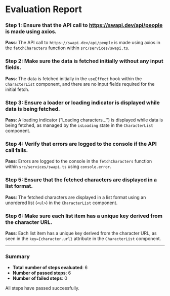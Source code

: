 # Evaluation Report

### Step 1: Ensure that the API call to https://swapi.dev/api/people is made using axios.
**Pass**: The API call to `https://swapi.dev/api/people` is made using axios in the `fetchCharacters` function within `src/services/swapi.ts`.

### Step 2: Make sure the data is fetched initially without any input fields.
**Pass**: The data is fetched initially in the `useEffect` hook within the `CharacterList` component, and there are no input fields required for the initial fetch.

### Step 3: Ensure a loader or loading indicator is displayed while data is being fetched.
**Pass**: A loading indicator ("Loading characters...") is displayed while data is being fetched, as managed by the `isLoading` state in the `CharacterList` component.

### Step 4: Verify that errors are logged to the console if the API call fails.
**Pass**: Errors are logged to the console in the `fetchCharacters` function within `src/services/swapi.ts` using `console.error`.

### Step 5: Ensure that the fetched characters are displayed in a list format.
**Pass**: The fetched characters are displayed in a list format using an unordered list (`<ul>`) in the `CharacterList` component.

### Step 6: Make sure each list item has a unique key derived from the character URL.
**Pass**: Each list item has a unique key derived from the character URL, as seen in the `key={character.url}` attribute in the `CharacterList` component.

---

### Summary
- **Total number of steps evaluated**: 6
- **Number of passed steps**: 6
- **Number of failed steps**: 0

All steps have passed successfully.